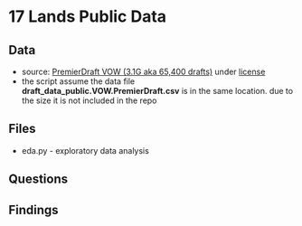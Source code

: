 # 17 Lands Public Data

## Data
* source: [PremierDraft VOW (3.1G aka 65,400 drafts)](https://17lands-public.s3.amazonaws.com/analysis_data/draft_data/draft-data.VOW.PremierDraft.tar.gz) under [license](https://creativecommons.org/licenses/by/4.0/)
* the script assume the data file __draft_data_public.VOW.PremierDraft.csv__ is in the same location. due to the size it is not included in the repo

## Files
* eda.py - exploratory data analysis


## Questions

## Findings
